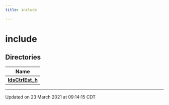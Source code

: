 ```yaml
---
title: include

---
```


# include



## Directories

| Name           |
| -------------- |
| **[ldsCtrlEst_h](/ldsctrlest/docs/api/files/dir_2755d76cbd49ca86cc5d9263eb253d5e/#dir-ldsctrlest_h)**  |







-------------------------------

Updated on 23 March 2021 at 09:14:15 CDT
